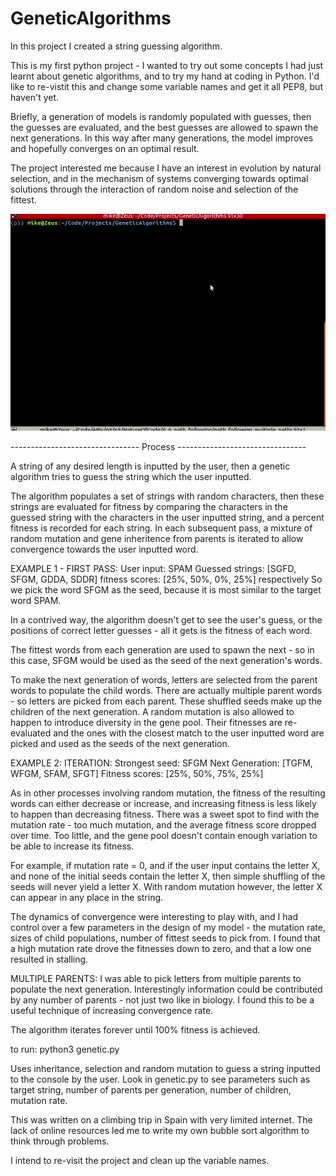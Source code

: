 # GeneticAlgorithms

In this project I created a string guessing algorithm. 

This is my first python project - I wanted to try out some concepts I had just learnt about genetic algorithms, and to try my hand at coding in Python. 
I'd like to re-vistit this and change some variable names and get it all PEP8, but haven't yet. 

Briefly, a generation of models is randomly populated with guesses, then the guesses are evaluated, and the best guesses are allowed to 
spawn the next generations. In this way after many generations, the model improves and hopefully converges on an optimal result. 

The project interested me because I have an interest in evolution by natural selection, and in the mechanism of systems converging towards optimal solutions through the interaction of random noise and selection of the fittest. 

![GAgif](genetic.gif)

-------------------------------- Process --------------------------------


A string of any desired length is inputted by the user, then a genetic algorithm tries to guess the string which the user inputted. 

The algorithm populates a set of strings with random characters, then these strings are evaluated for fitness by comparing the characters in the guessed string with the characters in the user inputted string, and a percent fitness is recorded for each string. In each subsequent pass, a mixture of random mutation and gene inheritence from parents is iterated to allow convergence towards the user inputted word. 

EXAMPLE 1 - FIRST PASS:
User input: SPAM
Guessed strings: [SGFD, SFGM, GDDA, SDDR]
fitness scores: [25%, 50%, 0%, 25%] respectively
So we pick the word SFGM as the seed, because it is most similar to the target word SPAM.

In a contrived way, the algorithm doesn't get to see the user's guess, or the positions of correct letter guesses - all it gets is the fitness of each word. 

The fittest words from each generation are used to spawn the next - so in this case, SFGM would be used as the seed of the next generation's words. 

To make the next generation of words, letters are selected from the parent words to populate the child words. There are actually multiple parent words - so letters are picked from each parent. These shuffled seeds make up the children of the next generation. A random mutation is also allowed to happen to introduce diversity in the gene pool. Their fitnesses are re-evaluated and the ones with the closest match to the user inputted word are picked and used as the seeds of the next generation. 

EXAMPLE 2: ITERATION:
Strongest seed: SFGM
Next Generation: [TGFM, WFGM, SFAM, SFGT]
Fitness scores: [25%, 50%, 75%, 25%]

As in other processes involving random mutation, the fitness of the resulting words can either decrease or increase, and increasing fitness is less likely to happen than decreasing fitness. There was a sweet spot to find with the mutation rate - too much mutation, and the average fitness score dropped over time. Too little, and the gene pool doesn't contain enough variation to be able to increase its fitness. 

For example, if mutation rate = 0, and if the user input contains the letter X, and none of the initial seeds contain the letter X, then simple shuffling of the seeds will never yield a letter X. With random mutation however, the letter X can appear in any place in the string. 

The dynamics of convergence were interesting to play with, and I had control over a few parameters in the design of my model - the mutation rate, sizes of child populations, number of fittest seeds to pick from. I found that a high mutation rate drove the fitnesses down to zero, and that a low one resulted in stalling. 

MULTIPLE PARENTS:
I was able to pick letters from multiple parents to populate the next generation. Interestingly information could be contributed by any number of parents - not just two like in biology. I found this to be a useful technique of increasing convergence rate.

The algorithm iterates forever until 100% fitness is achieved.

to run:
python3 genetic.py 

Uses inheritance, selection and random mutation to guess a string inputted to the console by the user. 
Look in genetic.py to see parameters such as target string, number of parents per generation, 
number of children, mutation rate.

This was written on a climbing trip in Spain with very limited internet. 
The lack of online resources led me to write my own bubble sort algorithm to think through problems.

I intend to re-visit the project and clean up the variable names.





